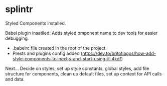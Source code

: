 # splintr

Styled Components installed.

Babel plugin insatlled: Adds styled omponent name to dev tools for easier debugging.
- .babelrc file created in the root of the project.
- Prests and plugins config added (https://dev.to/britotiagos/how-add-style-components-to-nextjs-and-start-using-it-4kdf)

Next... Decide on styles, set up style constants, global styles, add file structure for components, clean up default files, set up context for API calls and data.
